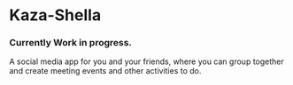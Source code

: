 # Kaza-Shella
### Currently Work in progress.
A social media app for you and your friends, where you can group together and create meeting events and other activities to do.

